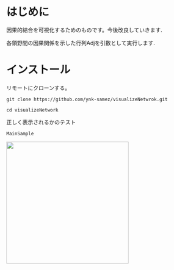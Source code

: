# はじめに
因果的結合を可視化するためのものです。今後改良していきます.

各領野間の因果関係を示した行列Adjを引数として実行します.

# インストール
リモートにクローンする。
```
git clone https://github.com/ynk-samez/visualizeNetwrok.git
```
```
cd visualizeNetwork
```
正しく表示されるかのテスト
```
MainSample
```
<img src= "https://user-images.githubusercontent.com/91073921/204333483-c333866b-5bc9-4b65-8fa2-300e3461d6b8.png" width=320px>
